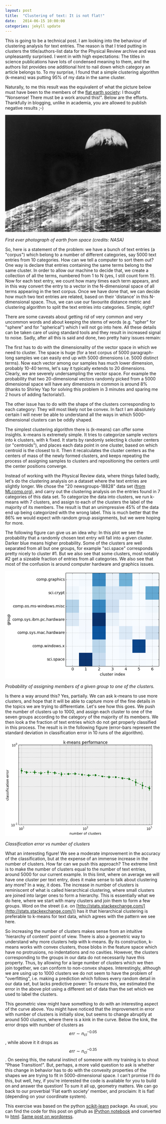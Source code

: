 ```yaml
---
layout: post
title:  "Clustering of text: It is not flat!"
date:   2014-06-15 10:00:00
categories: jekyll update
---
```

This is going to be a technical post. I am looking into the behaviour of clustering analysis for text entries. The reason is that I tried putting in clusters the title/authors-list data for the Physical Review archive and was unpleasantly surprised. I went in with high expectations: The titles in science publications have lots of condensed meaning to them, and the authors list provides one additional hint to nail down which category an article belongs to. To my surprise, I found that a simple clustering algorithm (k-means) was putting 95% of my data in the same cluster.

Naturally, to me this result was the equivalent of what the picture below must have been to the members of the [flat earth society](http://theflatearthsociety.org/cms/): I thought "Nonsense! There must be a work around this!". Below are the efforts. Thankfully in blogging, unlike in academia, you are allowed to publish negative results ;-)

![first ever picture of earth from space](/assets/2014-06-15-text-k-means/first-ever-earth-from-space.jpg)

_First ever photograph of earth from space (credits: NASA)_

So, here is a statement of the problem: we have a bunch of text entries (a "corpus") which belong to a number of different categories, say 5000 text entries from 10 categories. How can we tell a computer to sort them out? One way is declare that entries containing the same terms belong to the same cluster. In order to allow our machine to decide that, we create a collection of all the terms, numbered from 1 to N (yes, I still count form 1!). Now for each text entry, we count how  many times each term appears, and in this way convert the entry to a vector in the N-dimensional space of all terms appearing in the text corpus. Once we have done that, we can decide how much two text entries are related, based on their 'distance' in this N-dimensional space. Thus, we can use our favourite distance metric and clustering algorithm to split the text entries into categories. Simple, right?

There are some caveats about getting rid of very common and very uncommon words and about keeping the stems of words (e.g. "spher" for "sphere" and for "spherical") which I will not go into here. All these details can be taken care of using standard tools and they result in increased signal to noise. Sadly, after all this is said and done, two pretty hairy issues remain:

The first has to do with the dimensionality of the vector space in which we need to cluster. The space is huge (for a text corpus of 5000 paragraph-long samples we can easily end up with 5000 dimensions i.e. 5000 distinct terms). Now each vector among our samples has much lower dimension, probably 10-40 terms, let's say it typically extends to 20 dimensions. Clearly, we are severely undersampling the vector space. For example the probability that two 20-dimensional vectors randomly picked from a 5000 dimensional space will have any dimensions in common is around 8% (thanks to Shirley Yap for solving this problem in 3 minutes and sparing me 2 hours of adding factorials!).

The other issue has to do with the shape of the clusters corresponding to each category: They will most likely not be convex. In fact I am absolutely certain I will never be able to understand all the ways in which 5000-dimensional clusters can be oddly shaped.

The simplest clustering algorithm there is (k-means) can offer some insights. k-means is extremely simple. It tries to categorize sample vectors into k clusters, with k fixed. It starts by randomly selecting k cluster centers (or "centroids"), and places each data point in one cluster, based on which centroid is the closest to it. Then it recalculates the cluster centers as the centers of mass of the newly formed clusters, and keeps repeating the process of assigning samples to clusters and repositioning the centers until the center positions converge.

Instead of working with the Physical Review data, where things failed badly, let's do the clustering analysis on a dataset where the text entries are slightly longer. We chose the "20 newsgroups-18828" data set ([from MLcomp.org](http://mlcomp.org/datasets)), and carry out the clustering analysis on the entries found in 7 categories of this data set. To categorize the data into clusters, we run k-means with 7 clusters, and assign to each of the clusters the label of the majority of its members. The result is that an unimpressive 45% of the data end up being categorized with the wrong label. This is much better that the 86% we would expect with random group assignments, but we were hoping for more.

The following figure can give us an idea why: In this plot we see the probability that a randomly chosen text entry will fall into a given cluster. Darker blue means higher probability. Some of the clusters are well separated from all but one groups, for example "sci.space" corresponds pretty nicely to cluster #1. But we also see that some clusters, most notably #2 get a sizeable fraction of entries from all categories. We also see that most of the confusion is around computer hardware and graphics issues.

![confusion matrix for text clustering](/assets/2014-06-15-text-k-means/clustering-7x7.png)

_Probability of assigning members of a given group to one of the clusters._

Is there a way around this? Yes, partially. We can ask k-means to use more clusters, and hope that it will be able to capture more of the fine details in the topics we are trying to differentiate. Let's see how this goes. We push the number of clusters up to 1000, and assign each cluster to one of the seven groups according to the category of the majority of its members. We then look a the fraction of text entries which do not get properly classified in this process. The result is in the following figure (error-bars represent the standard deviation in classification error in 10 runs of the algorithm).

![error vs number of clusters](/assets/2014-06-15-text-k-means/error-vs-clusters-l2-tf-idf-no-label.png)

_Classification error vs number of clusters_

What an interesting figure! We see a moderate improvement in the accuracy of the classification, but at the expense of an immense increase in the number of clusters. How far can we push this approach? The extreme limit is to make the number of clusters equal to the number of text entries, around 5000 for our current example. In this limit, where on average we will have one cluster per text entry, does it make sense to talk about clustering any more? In a way, it does. The increase in number of clusters is reminiscent of what is called hierarchical clustering, where small clusters are joined into larger ones to form a hierarchy. This is essentially what we do here, where we start with many clusters and join them to form a few groups. Word on the street (i.e. on [http://stats.stackexchange.com/](http://stats.stackexchange.com/)) has it that hierarchical clustering is preferable  to k-means for text data, which agrees with the pattern we see here.

So increasing the number of clusters makes sense from an intuitive 'hierarchy of content' point of view. There is also a geometric way to understand why more clusters help with k-means. By its construction, k-means works with convex clusters, those blobs in the feature space which have no protrusions, no indentations and no cavities. However, the clusters corresponding to the groups in our data do not necessarily have this property. Thus, by allowing for a large number of clusters which we then join together, we can conform to non-convex shapes. Interestingly, although we are using up to 1000 clusters we do not seem to have the problem of "overfitting", i.e. making a prediction which follows every random detail in our data set, but lacks predictive power: To ensure this, we estimated the error in the above plot using a different set of data than the set which we used to label the clusters.

This geometric view might have something to do with an interesting aspect of the curve above. You might have noticed that the improvement in error with number of clusters is initially slow, but seems to change abruptly at around 500 clusters, where there is a kink in the curve. Below the kink, the  error drops with number of clusters as $$ err \sim n_{cl}^{-0.05}$$, while above it it drops as $$ err \sim n_{cl}^{-0.35}$$. On seeing this, the natural instinct of someone with my training is to shout "Phase Transition!". But, perhaps, a more valid question to ask is whether this change in behavior has to do with the convexity properties of the shapes we are trying  to fit in 5000-dimensional space. I can't promise I'll do this, but well, hey, if you're interested the code is available for you to build on and answer the question! To sum it all up, geometry matters. We can go back to our proverbial 'Flat earth society' member, and proclaim: It is flat! (depending on your coordinate system).

This exercise was based on the python [scikit-learn](http://scikit-learn.org/stable/) package. As usual, you can find the code for this post on github as [IPython notebook](https://github.com/nikos-daniilidis/haystack/blob/master/clustering-performance-short.ipynb) and converted to [html](http://nikos-daniilidis.github.io/haystack/clustering-performance-short.html). [Same post on wordpress](http://oligotropos.wordpress.com/2014/06/15/clustering-of-text-it-is-not-flat/).

